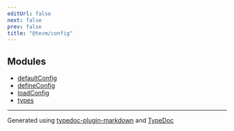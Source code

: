 ```yaml
---
editUrl: false
next: false
prev: false
title: "@tevm/config"
---
```


## Modules

- [defaultConfig](/generated/tevm/config/defaultconfig/readme/)
- [defineConfig](/generated/tevm/config/defineconfig/readme/)
- [loadConfig](/generated/tevm/config/loadconfig/readme/)
- [types](/generated/tevm/config/types/readme/)

***
Generated using [typedoc-plugin-markdown](https://www.npmjs.com/package/typedoc-plugin-markdown) and [TypeDoc](https://typedoc.org/)

